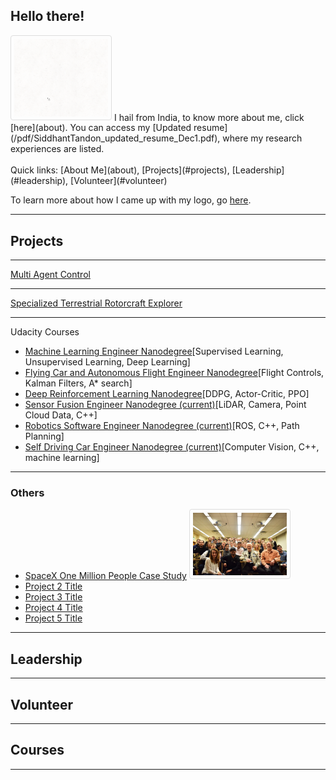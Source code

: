 
## Hello there!
<img src="images/Logo2-5_crop.gif"/>
I hail from India, to know more about me, click [here](about).
You can access my [Updated resume](/pdf/SiddhantTandon_updated_resume_Dec1.pdf), where my research experiences are listed.
<br><br>
Quick links: [About Me](about), [Projects](#projects), [Leadership](#leadership), [Volunteer](#volunteer)

To learn more about how I came up with my logo, go [here](logo).

<style>
img {
  border: 1px solid #ddd; /* Gray border */
  border-radius: 4px;  /* Rounded border */
  padding: 5px; /* Some padding */
  width: 150px; /* Set a small width */
}

/* Add a hover effect (blue shadow) */
img:hover {
  box-shadow: 0 0 2px 1px rgba(0, 140, 186, 0.5);
}
</style>


---
## Projects

---
[Multi Agent Control](aerosp_740_panagou)
<!--<img src="images/dummy_thumbnail.jpg?raw=true"/> -->

---
[Specialized Terrestrial Rotorcraft Explorer](spectre)
<!-- <img src="images/dummy_thumbnail.jpg?raw=true"/> -->

---
Udacity Courses
  - [Machine Learning Engineer Nanodegree]()[Supervised Learning, Unsupervised Learning, Deep Learning]
  - [Flying Car and Autonomous Flight Engineer Nanodegree]()[Flight Controls, Kalman Filters, A* search]
  - [Deep Reinforcement Learning Nanodegree]()[DDPG, Actor-Critic, PPO]
  - [Sensor Fusion Engineer Nanodegree (current)]()[LiDAR, Camera, Point Cloud Data, C++]
  - [Robotics Software Engineer Nanodegree (current)]()[ROS, C++, Path Planning]
  - [Self Driving Car Engineer Nanodegree (current)]()[Computer Vision, C++, machine learning]
<!-- <img src="images/dummy_thumbnail.jpg?raw=true"/> -->

---

### Others

- [SpaceX One Million People Case Study](https://engineering.purdue.edu/AAECourses/aae450/2017/spring)
  <img src="images/IMG_2449.png"/>
- [Project 2 Title](http://example.com/)
- [Project 3 Title](http://example.com/)
- [Project 4 Title](http://example.com/)
- [Project 5 Title](http://example.com/)

---
## Leadership


---
## Volunteer

---
## Courses



---
<!--<p style="font-size:11px">Page template forked from <a href="https://github.com/evanca/quick-portfolio">evanca</a></p> -->
<!-- Remove above link if you don't want to attibute -->
